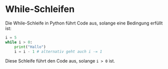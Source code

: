 # While-Schleifen

Die While-Schleife in Python führt Code aus, solange eine Bedingung erfüllt ist:

```py
i = 5
while i > 0:
    print("Hallo")
    i = i - 1 # alternativ geht auch i -= 1
```

Diese Schleife führt den Code aus, solange `i > 0` ist.
